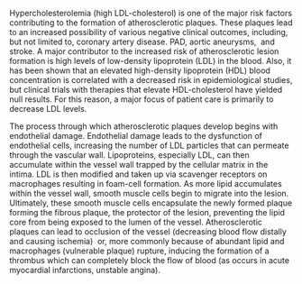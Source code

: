 Hypercholesterolemia (high LDL-cholesterol) is one of the major risk factors contributing to the formation of atherosclerotic plaques. These plaques lead to an increased possibility of various negative clinical outcomes, including, but not limited to, coronary artery disease. PAD, aortic aneurysms,  and stroke. A major contributor to the increased risk of atherosclerotic lesion formation is high levels of low-density lipoprotein (LDL) in the blood. Also, it has been shown that an elevated high-density lipoprotein (HDL) blood concentration is correlated with a decreased risk in epidemiological studies, but clinical trials with therapies that elevate HDL-cholesterol have yielded null results. For this reason, a major focus of patient care is primarily to decrease LDL levels.

The process through which atherosclerotic plaques develop begins with endothelial damage. Endothelial damage leads to the dysfunction of endothelial cells, increasing the number of LDL particles that can permeate through the vascular wall. Lipoproteins, especially LDL, can then accumulate within the vessel wall trapped by the cellular matrix in the intima. LDL is then modified and taken up via scavenger receptors on macrophages resulting in foam-cell formation. As more lipid accumulates within the vessel wall, smooth muscle cells begin to migrate into the lesion. Ultimately, these smooth muscle cells encapsulate the newly formed plaque forming the fibrous plaque, the protector of the lesion, preventing the lipid core from being exposed to the lumen of the vessel. Atherosclerotic plaques can lead to occlusion of the vessel (decreasing blood flow distally and causing ischemia)  or, more commonly because of abundant lipid and macrophages (vulnerable plaque) rupture, inducing the formation of a thrombus which can completely block the flow of blood (as occurs in acute myocardial infarctions, unstable angina).